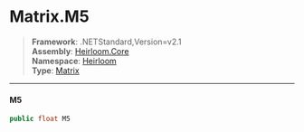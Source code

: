 # Matrix.M5

> **Framework**: .NETStandard,Version=v2.1  
> **Assembly**: [Heirloom.Core][0]  
> **Namespace**: [Heirloom][0]  
> **Type**: [Matrix][1]  

--------------------------------------------------------------------------------

#### M5

```cs
public float M5
```

[0]: ..\Heirloom.Core.md
[1]: Heirloom.Matrix.md
